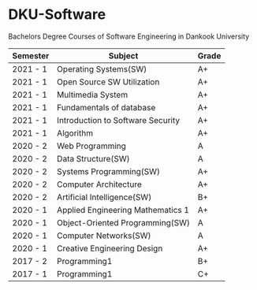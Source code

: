 # DKU-Software
Bachelors Degree Courses of Software Engineering in Dankook University

| Semester | Subject                           | Grade |
| -------- | --------------------------------- | ----- |
| 2021 - 1 | Operating Systems(SW)             | A+    |
| 2021 - 1 | Open Source SW Utilization        | A+    |
| 2021 - 1 | Multimedia System                 | A+    |
| 2021 - 1 | Fundamentals of database          | A+    |
| 2021 - 1 | Introduction to Software Security | A+    |
| 2021 - 1 | Algorithm                         | A+    |
| 2020 - 2 | Web Programming                   | A     |
| 2020 - 2 | Data Structure(SW)                | A     |
| 2020 - 2 | Systems Programming(SW)           | A+    |
| 2020 - 2 | Computer Architecture             | A+    |
| 2020 - 2 | Artificial Intelligence(SW)       | B+     |
| 2020 - 1 | Applied Engineering Mathematics 1 | A+    |
| 2020 - 1 | Object-Oriented Programming(SW)   | A     |
| 2020 - 1 | Computer Networks(SW)             | A     |
| 2020 - 1 | Creative Engineering Design       | A+    |
| 2017 - 2 | Programming1                      | B+    |
| 2017 - 1 | Programming1                      | C+    |
